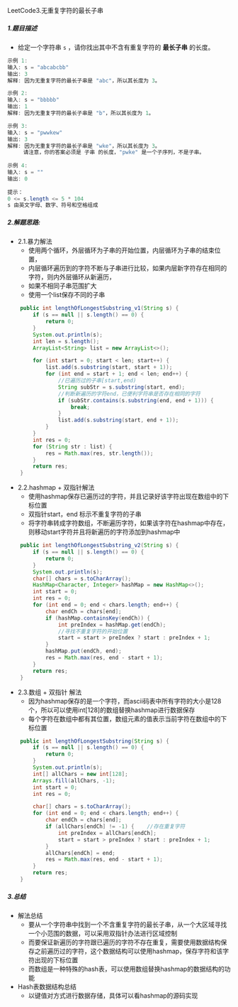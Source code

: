 LeetCode3.无重复字符的最长子串



##### 1.题目描述

- 给定一个字符串 `s` ，请你找出其中不含有重复字符的 **最长子串** 的长度。

~~~java
示例 1:
输入: s = "abcabcbb"
输出: 3 
解释: 因为无重复字符的最长子串是 "abc"，所以其长度为 3。

示例 2:
输入: s = "bbbbb"
输出: 1
解释: 因为无重复字符的最长子串是 "b"，所以其长度为 1。

示例 3:
输入: s = "pwwkew"
输出: 3
解释: 因为无重复字符的最长子串是 "wke"，所以其长度为 3。
     请注意，你的答案必须是 子串 的长度，"pwke" 是一个子序列，不是子串。
     
示例 4:
输入: s = ""
输出: 0
 
提示：
0 <= s.length <= 5 * 104
s 由英文字母、数字、符号和空格组成
~~~

##### 2.解题思路:

- 2.1.暴力解法
  - 使用两个循环，外层循环为子串的开始位置，内层循环为子串的结束位置，
  - 内层循环遍历到的字符不断与子串进行比较，如果内层新字符存在相同的字符，则内外层循环从新遍历，
  - 如果不相同子串范围扩大
  - 使用一个list保存不同的子串

```java
    public int lengthOfLongestSubstring_v1(String s) {
        if (s == null || s.length() == 0) {
            return 0;
        }
        System.out.println(s);
        int len = s.length();
        ArrayList<String> list = new ArrayList<>();

        for (int start = 0; start < len; start++) {
            list.add(s.substring(start, start + 1));
            for (int end = start + 1; end < len; end++) {
                //已遍历过的子串[start,end)
                String subStr = s.substring(start, end);
                //判断新遍历的字符end，已便利字符串是否存在相同的字符
                if (subStr.contains(s.substring(end, end + 1))) {
                    break;
                }
                list.add(s.substring(start, end + 1));
            }
        }
        int res = 0;
        for (String str : list) {
            res = Math.max(res, str.length());
        }
        return res;
    }
```

- 2.2.hashmap + 双指针解法
  - 使用hashmap保存已遍历过的字符，并且记录好该字符出现在数组中的下标位置
  - 双指针start，end 标示不重复字符的子串
  - 将字符串转成字符数组，不断遍历字符，如果该字符在hashmap中存在，则移动start字符并且将新遍历的字符添加到hashmap中

~~~java
    public int lengthOfLongestSubstring_v2(String s) {
        if (s == null || s.length() == 0) {
            return 0;
        }
        System.out.println(s);
        char[] chars = s.toCharArray();
        HashMap<Character, Integer> hashMap = new HashMap<>();
        int start = 0;
        int res = 0;
        for (int end = 0; end < chars.length; end++) {
            char endCh = chars[end];
            if (hashMap.containsKey(endCh)) {
                int preIndex = hashMap.get(endCh);
                //寻找不重复字符的开始位置
                start = start > preIndex ? start : preIndex + 1;
            }
            hashMap.put(endCh, end);
            res = Math.max(res, end - start + 1);
        }
        return res;
    }
~~~

- 2.3.数组 + 双指针 解法
  - 因为hashmap保存的是一个字符，而ascii码表中所有字符的大小是128个，所以可以使用int[128]的数组替换hashmap进行数据保存
  - 每个字符在数组中都有其位置，数组元素的值表示当前字符在数组中的下标位置

```java
    public int lengthOfLongestSubstring(String s) {
        if (s == null || s.length() == 0) {
            return 0;
        }
        System.out.println(s);
        int[] allChars = new int[128];
        Arrays.fill(allChars, -1);
        int start = 0;
        int res = 0;

        char[] chars = s.toCharArray();
        for (int end = 0; end < chars.length; end++) {
            char endCh = chars[end];
            if (allChars[endCh] != -1) {    //存在重复字符
                int preIndex = allChars[endCh];
                start = start > preIndex ? start : preIndex + 1;
            }
            allChars[endCh] = end;
            res = Math.max(res, end - start + 1);
        }
        return res;
    }
```

##### 3.总结

- 解法总结
  - 要从一个字符串中找到一个不含重复字符的最长子串，从一个大区域寻找一个小范围的数据，可以采用双指针办法进行区域控制
  - 而要保证新遍历的字符跟已遍历的字符不存在重复，需要使用数据结构保存之前遍历过的字符，这个数据结构可以使用hashmap，保存字符和该字符出现的下标位置
  - 而数组是一种特殊的hash表，可以使用数组替换hashmap的数据结构的功能
- Hash表数据结构总结
  - 以键值对方式进行数据存储，具体可以看hashmap的源码实现

